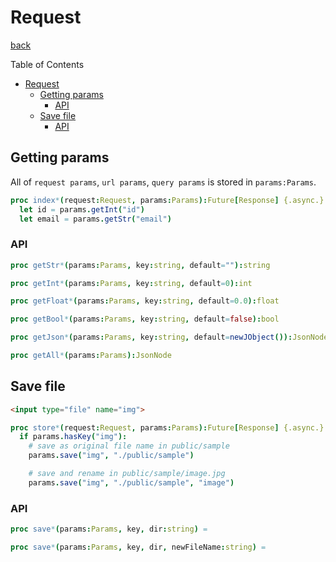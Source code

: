 Request
===
[back](../../README.md)

Table of Contents

<!--ts-->
* [Request](#request)
   * [Getting params](#getting-params)
      * [API](#api)
   * [Save file](#save-file)
      * [API](#api-1)

<!-- Created by https://github.com/ekalinin/github-markdown-toc -->
<!-- Added by: root, at: Fri Sep 23 13:12:57 UTC 2022 -->

<!--te-->

## Getting params
All of `request params`, `url params`, `query params` is stored in `params:Params`.

```nim
proc index*(request:Request, params:Params):Future[Response] {.async.} =
  let id = params.getInt("id")
  let email = params.getStr("email")
```

### API
```nim
proc getStr*(params:Params, key:string, default=""):string

proc getInt*(params:Params, key:string, default=0):int

proc getFloat*(params:Params, key:string, default=0.0):float

proc getBool*(params:Params, key:string, default=false):bool

proc getJson*(params:Params, key:string, default=newJObject()):JsonNode

proc getAll*(params:Params):JsonNode
```

## Save file

```html
<input type="file" name="img">
```

```nim
proc store*(request:Request, params:Params):Future[Response] {.async.} =
  if params.hasKey("img"):
    # save as original file name in public/sample
    params.save("img", "./public/sample")

    # save and rename in public/sample/image.jpg
    params.save("img", "./public/sample", "image")
```

### API
```nim
proc save*(params:Params, key, dir:string) =

proc save*(params:Params, key, dir, newFileName:string) =
```
